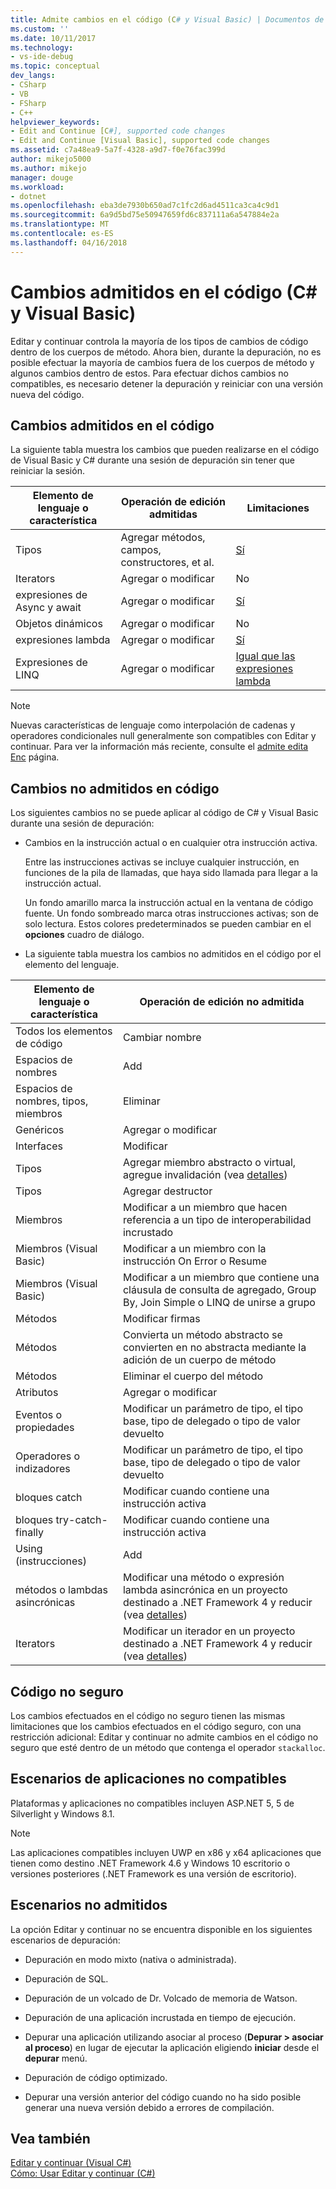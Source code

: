 ```yaml
---
title: Admite cambios en el código (C# y Visual Basic) | Documentos de Microsoft
ms.custom: ''
ms.date: 10/11/2017
ms.technology:
- vs-ide-debug
ms.topic: conceptual
dev_langs:
- CSharp
- VB
- FSharp
- C++
helpviewer_keywords:
- Edit and Continue [C#], supported code changes
- Edit and Continue [Visual Basic], supported code changes
ms.assetid: c7a48ea9-5a7f-4328-a9d7-f0e76fac399d
author: mikejo5000
ms.author: mikejo
manager: douge
ms.workload:
- dotnet
ms.openlocfilehash: eba3de7930b650ad7c1fc2d6ad4511ca3ca4c9d1
ms.sourcegitcommit: 6a9d5bd75e50947659fd6c837111a6a547884e2a
ms.translationtype: MT
ms.contentlocale: es-ES
ms.lasthandoff: 04/16/2018
---
```

# <a name="supported-code-changes-c-and-visual-basic"></a>Cambios admitidos en el código (C# y Visual Basic)
Editar y continuar controla la mayoría de los tipos de cambios de código dentro de los cuerpos de método. Ahora bien, durante la depuración, no es posible efectuar la mayoría de cambios fuera de los cuerpos de método y algunos cambios dentro de estos. Para efectuar dichos cambios no compatibles, es necesario detener la depuración y reiniciar con una versión nueva del código.

## <a name="supported-changes-to-code"></a>Cambios admitidos en el código

La siguiente tabla muestra los cambios que pueden realizarse en el código de Visual Basic y C# durante una sesión de depuración sin tener que reiniciar la sesión.

|Elemento de lenguaje o característica|Operación de edición admitidas|Limitaciones|
|-|-|-|
|Tipos|Agregar métodos, campos, constructores, et al.|[Sí](https://github.com/dotnet/roslyn/wiki/EnC-Supported-Edits)|
|Iterators|Agregar o modificar|No|
|expresiones de Async y await|Agregar o modificar|[Sí](https://github.com/dotnet/roslyn/wiki/EnC-Supported-Edits)|
|Objetos dinámicos|Agregar o modificar|No|
|expresiones lambda|Agregar o modificar|[Sí](https://github.com/dotnet/roslyn/wiki/EnC-Supported-Edits)|
|Expresiones de LINQ|Agregar o modificar|[Igual que las expresiones lambda](https://github.com/dotnet/roslyn/wiki/EnC-Supported-Edits)|

> [!NOTE]
> Nuevas características de lenguaje como interpolación de cadenas y operadores condicionales null generalmente son compatibles con Editar y continuar. Para ver la información más reciente, consulte el [admite edita Enc](https://github.com/dotnet/roslyn/wiki/EnC-Supported-Edits) página.

## <a name="unsupported-changes-to-code"></a>Cambios no admitidos en código
 Los siguientes cambios no se puede aplicar al código de C# y Visual Basic durante una sesión de depuración:  
  
-   Cambios en la instrucción actual o en cualquier otra instrucción activa.  
  
     Entre las instrucciones activas se incluye cualquier instrucción, en funciones de la pila de llamadas, que haya sido llamada para llegar a la instrucción actual.  
  
     Un fondo amarillo marca la instrucción actual en la ventana de código fuente. Un fondo sombreado marca otras instrucciones activas; son de solo lectura. Estos colores predeterminados se pueden cambiar en el **opciones** cuadro de diálogo.

- La siguiente tabla muestra los cambios no admitidos en el código por el elemento del lenguaje.

|Elemento de lenguaje o característica|Operación de edición no admitida|
|-|-|
|Todos los elementos de código|Cambiar nombre|
|Espacios de nombres|Add|
|Espacios de nombres, tipos, miembros|Eliminar|
|Genéricos|Agregar o modificar|
|Interfaces|Modificar|
|Tipos|Agregar miembro abstracto o virtual, agregue invalidación (vea [detalles](https://github.com/dotnet/roslyn/wiki/EnC-Supported-Edits))|
|Tipos|Agregar destructor|
|Miembros|Modificar a un miembro que hacen referencia a un tipo de interoperabilidad incrustado|
|Miembros (Visual Basic)|Modificar a un miembro con la instrucción On Error o Resume|
|Miembros (Visual Basic)|Modificar a un miembro que contiene una cláusula de consulta de agregado, Group By, Join Simple o LINQ de unirse a grupo|
|Métodos|Modificar firmas|
|Métodos|Convierta un método abstracto se convierten en no abstracta mediante la adición de un cuerpo de método|
|Métodos|Eliminar el cuerpo del método|
|Atributos|Agregar o modificar|
|Eventos o propiedades|Modificar un parámetro de tipo, el tipo base, tipo de delegado o tipo de valor devuelto |
|Operadores o indizadores|Modificar un parámetro de tipo, el tipo base, tipo de delegado o tipo de valor devuelto |
|bloques catch|Modificar cuando contiene una instrucción activa|
|bloques try-catch-finally|Modificar cuando contiene una instrucción activa|
|Using (instrucciones)|Add|
|métodos o lambdas asincrónicas|Modificar una método o expresión lambda asincrónica en un proyecto destinado a .NET Framework 4 y reducir (vea [detalles](https://github.com/dotnet/roslyn/wiki/EnC-Supported-Edits))|
|Iterators|Modificar un iterador en un proyecto destinado a .NET Framework 4 y reducir (vea [detalles](https://github.com/dotnet/roslyn/wiki/EnC-Supported-Edits))|
  
## <a name="unsafe-code"></a>Código no seguro  
 Los cambios efectuados en el código no seguro tienen las mismas limitaciones que los cambios efectuados en el código seguro, con una restricción adicional: Editar y continuar no admite cambios en el código no seguro que esté dentro de un método que contenga el operador `stackalloc`.  

## <a name="unsupported-app-scenarios"></a>Escenarios de aplicaciones no compatibles

Plataformas y aplicaciones no compatibles incluyen ASP.NET 5, 5 de Silverlight y Windows 8.1.

> [!NOTE]
> Las aplicaciones compatibles incluyen UWP en x86 y x64 aplicaciones que tienen como destino .NET Framework 4.6 y Windows 10 escritorio o versiones posteriores (.NET Framework es una versión de escritorio).
  
## <a name="unsupported-scenarios"></a>Escenarios no admitidos  
 La opción Editar y continuar no se encuentra disponible en los siguientes escenarios de depuración:  
  
-   Depuración en modo mixto (nativa o administrada).  
  
-   Depuración de SQL.  
  
-   Depuración de un volcado de Dr. Volcado de memoria de Watson.  
  
-   Depuración de una aplicación incrustada en tiempo de ejecución.  
  
-   Depurar una aplicación utilizando asociar al proceso (**Depurar > asociar al proceso**) en lugar de ejecutar la aplicación eligiendo **iniciar** desde el **depurar** menú.  
  
-   Depuración de código optimizado.  
  
-   Depurar una versión anterior del código cuando no ha sido posible generar una nueva versión debido a errores de compilación.
  
## <a name="see-also"></a>Vea también  
 [Editar y continuar (Visual C#)](../debugger/edit-and-continue-visual-csharp.md)   
 [Cómo: Usar Editar y continuar (C#)](../debugger/how-to-use-edit-and-continue-csharp.md)